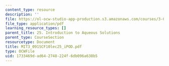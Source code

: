 ```yaml
---
content_type: resource
description: ''
file: https://ol-ocw-studio-app-production.s3.amazonaws.com/courses/3-091sc-introduction-to-solid-state-chemistry-fall-2010/1733469dad642748224f6db096a638b5_MIT3_091SCF10lec25_iPOD.pdf
file_type: application/pdf
learning_resource_types: []
parent_title: 25. Introduction to Aqueous Solutions
parent_type: CourseSection
resourcetype: Document
title: MIT3_091SCF10lec25_iPOD.pdf
type: OCWFile
uid: 1733469d-ad64-2748-224f-6db096a638b5
---
```

